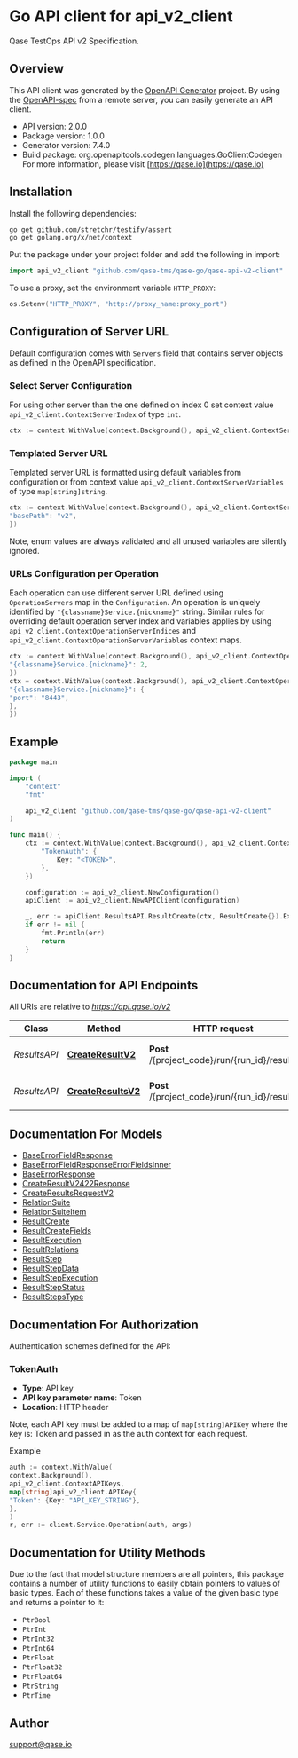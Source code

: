 # Go API client for api_v2_client

Qase TestOps API v2 Specification.

## Overview

This API client was generated by the [OpenAPI Generator](https://openapi-generator.tech) project. By using
the [OpenAPI-spec](https://www.openapis.org/) from a remote server, you can easily generate an API client.

- API version: 2.0.0
- Package version: 1.0.0
- Generator version: 7.4.0
- Build package: org.openapitools.codegen.languages.GoClientCodegen
  For more information, please visit [https://qase.io](https://qase.io)

## Installation

Install the following dependencies:

```sh
go get github.com/stretchr/testify/assert
go get golang.org/x/net/context
```

Put the package under your project folder and add the following in import:

```go
import api_v2_client "github.com/qase-tms/qase-go/qase-api-v2-client"
```

To use a proxy, set the environment variable `HTTP_PROXY`:

```go
os.Setenv("HTTP_PROXY", "http://proxy_name:proxy_port")
```

## Configuration of Server URL

Default configuration comes with `Servers` field that contains server objects as defined in the OpenAPI specification.

### Select Server Configuration

For using other server than the one defined on index 0 set context value `api_v2_client.ContextServerIndex` of
type `int`.

```go
ctx := context.WithValue(context.Background(), api_v2_client.ContextServerIndex, 1)
```

### Templated Server URL

Templated server URL is formatted using default variables from configuration or from context
value `api_v2_client.ContextServerVariables` of type `map[string]string`.

```go
ctx := context.WithValue(context.Background(), api_v2_client.ContextServerVariables, map[string]string{
"basePath": "v2",
})
```

Note, enum values are always validated and all unused variables are silently ignored.

### URLs Configuration per Operation

Each operation can use different server URL defined using `OperationServers` map in the `Configuration`.
An operation is uniquely identified by `"{classname}Service.{nickname}"` string.
Similar rules for overriding default operation server index and variables applies by
using `api_v2_client.ContextOperationServerIndices` and `api_v2_client.ContextOperationServerVariables` context maps.

```go
ctx := context.WithValue(context.Background(), api_v2_client.ContextOperationServerIndices, map[string]int{
"{classname}Service.{nickname}": 2,
})
ctx = context.WithValue(context.Background(), api_v2_client.ContextOperationServerVariables, map[string]map[string]string{
"{classname}Service.{nickname}": {
"port": "8443",
},
})

```

## Example

```go
package main

import (
	"context"
	"fmt"

	api_v2_client "github.com/qase-tms/qase-go/qase-api-v2-client"
)

func main() {
	ctx := context.WithValue(context.Background(), api_v2_client.ContextAPIKeys, map[string]api_v2_client.APIKey{
		"TokenAuth": {
			Key: "<TOKEN>",
		},
	})

	configuration := api_v2_client.NewConfiguration()
	apiClient := api_v2_client.NewAPIClient(configuration)

	_, err := apiClient.ResultsAPI.ResultCreate(ctx, ResultCreate{}).Execute()
	if err != nil {
		fmt.Println(err)
		return
	}
}

```

## Documentation for API Endpoints

All URIs are relative to *https://api.qase.io/v2*

 Class        | Method                                                    | HTTP request                                  | Description                        
--------------|-----------------------------------------------------------|-----------------------------------------------|------------------------------------
 *ResultsAPI* | [**CreateResultV2**](docs/ResultsAPI.md#createresultv2)   | **Post** /{project_code}/run/{run_id}/result  | (Beta) Create test run result      
 *ResultsAPI* | [**CreateResultsV2**](docs/ResultsAPI.md#createresultsv2) | **Post** /{project_code}/run/{run_id}/results | (Beta) Bulk create test run result 

## Documentation For Models

- [BaseErrorFieldResponse](docs/BaseErrorFieldResponse.md)
- [BaseErrorFieldResponseErrorFieldsInner](docs/BaseErrorFieldResponseErrorFieldsInner.md)
- [BaseErrorResponse](docs/BaseErrorResponse.md)
- [CreateResultV2422Response](docs/CreateResultV2422Response.md)
- [CreateResultsRequestV2](docs/CreateResultsRequestV2.md)
- [RelationSuite](docs/RelationSuite.md)
- [RelationSuiteItem](docs/RelationSuiteItem.md)
- [ResultCreate](docs/ResultCreate.md)
- [ResultCreateFields](docs/ResultCreateFields.md)
- [ResultExecution](docs/ResultExecution.md)
- [ResultRelations](docs/ResultRelations.md)
- [ResultStep](docs/ResultStep.md)
- [ResultStepData](docs/ResultStepData.md)
- [ResultStepExecution](docs/ResultStepExecution.md)
- [ResultStepStatus](docs/ResultStepStatus.md)
- [ResultStepsType](docs/ResultStepsType.md)

## Documentation For Authorization

Authentication schemes defined for the API:

### TokenAuth

- **Type**: API key
- **API key parameter name**: Token
- **Location**: HTTP header

Note, each API key must be added to a map of `map[string]APIKey` where the key is: Token and passed in as the auth
context for each request.

Example

```go
auth := context.WithValue(
context.Background(),
api_v2_client.ContextAPIKeys,
map[string]api_v2_client.APIKey{
"Token": {Key: "API_KEY_STRING"},
},
)
r, err := client.Service.Operation(auth, args)
```

## Documentation for Utility Methods

Due to the fact that model structure members are all pointers, this package contains
a number of utility functions to easily obtain pointers to values of basic types.
Each of these functions takes a value of the given basic type and returns a pointer to it:

- `PtrBool`
- `PtrInt`
- `PtrInt32`
- `PtrInt64`
- `PtrFloat`
- `PtrFloat32`
- `PtrFloat64`
- `PtrString`
- `PtrTime`

## Author

<support@qase.io>
